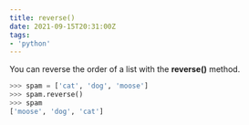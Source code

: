```yaml
---
title: reverse()
date: 2021-09-15T20:31:00Z
tags:
- 'python'
---
```


You can reverse the order of a list with the **reverse()** method.

```python
>>> spam = ['cat', 'dog', 'moose']
>>> spam.reverse()
>>> spam
['moose', 'dog', 'cat']
```
